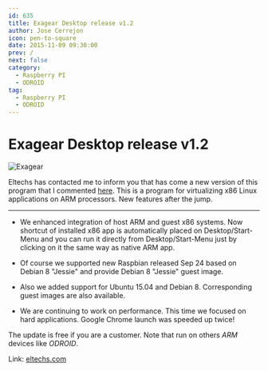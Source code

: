 ```yaml
---
id: 635
title: Exagear Desktop release v1.2
author: Jose Cerrejon
icon: pen-to-square
date: 2015-11-09 09:30:00
prev: /
next: false
category:
  - Raspberry PI
  - ODROID
tag:
  - Raspberry PI
  - ODROID
---
```


# Exagear Desktop release v1.2

![Exagear](/images/2015/06/ExaGear_Desktop_tr.png)

Eltechs has contacted me to inform you that has come a new version of this program that I commented [here](/post.php?id=573). This is a program for virtualizing x86 Linux applications on ARM processors. New features after the jump.

- - -

* We enhanced integration of host ARM and guest x86 systems. Now shortcut of installed x86 app is automatically placed on Desktop/Start-Menu and you can run it directly from Desktop/Start-Menu just by clicking on it the same way as native ARM app.

* Of course we supported new Raspbian released Sep 24 based on Debian 8 "Jessie" and provide Debian 8 "Jessie" guest image.

* Also we added support for Ubuntu 15.04 and Debian 8. Corresponding guest images are also available. 

* We are continuing to work on performance. This time we focused on hard applications. Google Chrome launch was speeded up twice!

The update is free if you are a customer. Note that run on others *ARM* devices like *ODROID*.

Link: [eltechs.com](http://eltechs.com/run-x86-apps-on-raspberry-pi-odroid-and-other-arm-devices-with-exagear-desktop-v1-2/)